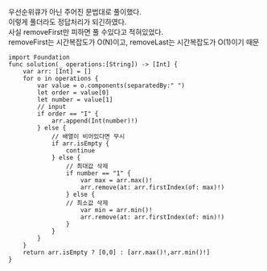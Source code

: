 우선순위큐가 아닌 주어진 문법대로 풀이했다.   
이렇게 풀더라도 정답처리가 되긴하였다.   
사실 removeFirst만 피하면 풀 수있다고 적혀있었다.   
removeFirst는 시간복잡도가 O(N)이고, removeLast는 시간복잡도가 O(1)이기 때문   

```
import Foundation
func solution(_ operations:[String]) -> [Int] {
    var arr: [Int] = []
    for o in operations {
        var value = o.components(separatedBy:" ")
        let order = value[0]
        let number = value[1]
        // input
        if order == "I" {
            arr.append(Int(number)!)
        } else {
            // 배열이 비어있다면 무시
            if arr.isEmpty {
                continue
            } else {
                // 최대값 삭제
                if number == "1" {
                    var max = arr.max()!
                    arr.remove(at: arr.firstIndex(of: max)!)
                } else {
                // 최소값 삭제
                    var min = arr.min()!
                    arr.remove(at: arr.firstIndex(of: min)!)
                }
            }
        }
    }
    return arr.isEmpty ? [0,0] : [arr.max()!,arr.min()!]
}
```

